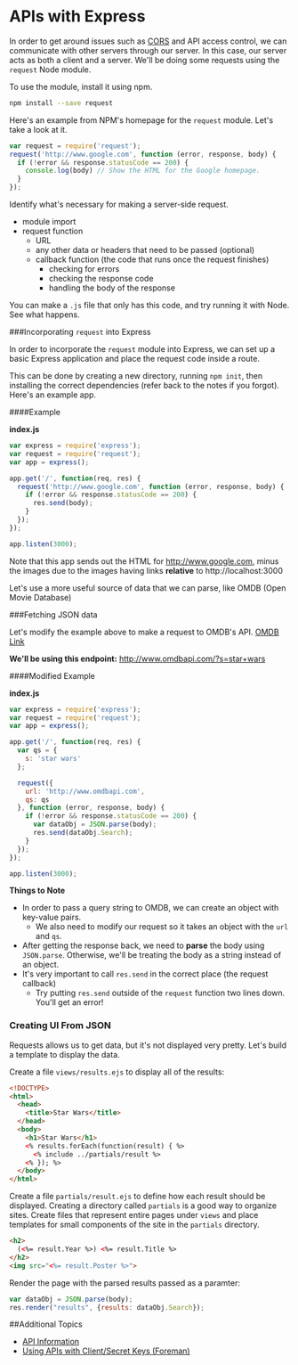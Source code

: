 # APIs with Express

In order to get around issues such as [CORS](https://developer.mozilla.org/en-US/docs/Web/HTTP/Access_control_CORS) and API access control, we can communicate with other servers through our server. In this case, our server acts as both a client and a server. We'll be doing some requests using the `request` Node module.

To use the module, install it using npm.

```bash
npm install --save request
```

Here's an example from NPM's homepage for the `request` module. Let's take a look at it.

```js
var request = require('request');
request('http://www.google.com', function (error, response, body) {
  if (!error && response.statusCode == 200) {
    console.log(body) // Show the HTML for the Google homepage.
  }
});
```

Identify what's necessary for making a server-side request.

* module import
* request function
  * URL
  * any other data or headers that need to be passed (optional)
  * callback function (the code that runs once the request finishes)
    * checking for errors
    * checking the response code
    * handling the body of the response

You can make a `.js` file that only has this code, and try running it with Node. See what happens.

###Incorporating `request` into Express

In order to incorporate the `request` module into Express, we can set up a basic Express application and place the request code inside a route.

This can be done by creating a new directory, running `npm init`, then installing the correct dependencies (refer back to the notes if you forgot). Here's an example app.

####Example

**index.js**

```js
var express = require('express');
var request = require('request');
var app = express();

app.get('/', function(req, res) {
  request('http://www.google.com', function (error, response, body) {
    if (!error && response.statusCode == 200) {
      res.send(body);
    }
  });
});

app.listen(3000);
```

Note that this app sends out the HTML for http://www.google.com, minus the images due to the images having links **relative** to http://localhost:3000

Let's use a more useful source of data that we can parse, like OMDB (Open Movie Database)

###Fetching JSON data

Let's modify the example above to make a request to OMDB's API. [OMDB Link](http://www.omdbapi.com/)

**We'll be using this endpoint:** http://www.omdbapi.com/?s=star+wars

####Modified Example

**index.js**

```js
var express = require('express');
var request = require('request');
var app = express();

app.get('/', function(req, res) {
  var qs = {
    s: 'star wars'
  };

  request({
    url: 'http://www.omdbapi.com',
    qs: qs
  }, function (error, response, body) {
    if (!error && response.statusCode == 200) {
      var dataObj = JSON.parse(body);
      res.send(dataObj.Search);
    }
  });
});

app.listen(3000);
```

**Things to Note**

* In order to pass a query string to OMDB, we can create an object with key-value pairs.
  * We also need to modify our request so it takes an object with the `url` and `qs`.
* After getting the response back, we need to **parse** the body using `JSON.parse`. Otherwise, we'll be treating the body as a string instead of an object.
* It's very important to call `res.send` in the correct place (the request callback)
  * Try putting `res.send` outside of the `request` function two lines down. You'll get an error!

### Creating UI From JSON
Requests allows us to get data, but it's not displayed very pretty. Let's build a template to display the data.

Create a file `views/results.ejs` to display all of the results:

```html
<!DOCTYPE>
<html>
  <head>
    <title>Star Wars</title>
  </head>
  <body>
    <h1>Star Wars</h1>
    <% results.forEach(function(result) { %>
      <% include ../partials/result %>
    <% }); %>
  </body>
</html>
```

Create a file `partials/result.ejs` to define how each result should be displayed.
Creating a directory called `partials` is a good way to organize sites. Create files
that represent entire pages under `views` and place templates for small components of
the site in the `partials` directory.


```html
<h2>
  (<%= result.Year %>) <%= result.Title %>
</h2>
<img src="<%= result.Poster %>">
```

Render the page with the parsed results passed as a paramter:
```js
var dataObj = JSON.parse(body);
res.render("results", {results: dataObj.Search});
```

##Additional Topics

* [API Information](../../12-resources/apis.md)
* [Using APIs with Client/Secret Keys (Foreman)](../../00-config-deployment/foreman/readme.md)
